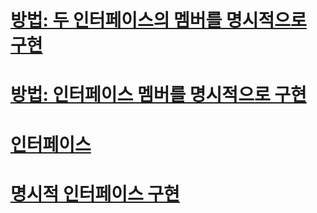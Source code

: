 # [방법: 두 인터페이스의 멤버를 명시적으로 구현](how-to-explicitly-implement-members-of-two-interfaces.md)
# [방법: 인터페이스 멤버를 명시적으로 구현](how-to-explicitly-implement-interface-members.md)
# [인터페이스](index.md)
# [명시적 인터페이스 구현](explicit-interface-implementation.md)
